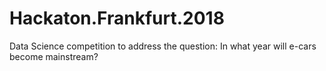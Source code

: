 # Hackaton.Frankfurt.2018
Data Science competition to address the question:  In what year will e-cars become mainstream?
